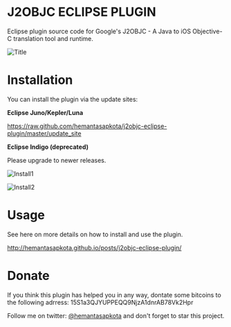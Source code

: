 J2OBJC ECLIPSE PLUGIN
=====================

Eclipse plugin source code for Google's J2OBJC - A Java to iOS Objective-C translation tool and runtime.

![Title](https://raw.github.com/hemantasapkota/j2objc-eclipse-plugin/master/screenshots/j2title.png)

Installation
=====================
You can install the plugin via the update sites:

**Eclipse Juno/Kepler/Luna**

https://raw.github.com/hemantasapkota/j2objc-eclipse-plugin/master/update_site

**Eclipse Indigo (deprecated)**

Please upgrade to newer releases.


![Install1](https://raw.github.com/hemantasapkota/j2objc-eclipse-plugin/master/screenshots/j2install1.png)

![Install2](https://raw.github.com/hemantasapkota/j2objc-eclipse-plugin/master/screenshots/j2install2.png)

Usage
=====================
See here on more details on how to install and use the plugin.

http://hemantasapkota.github.io/posts/j2objc-eclipse-plugin/

Donate
===========================================
If you think this plugin has helped you in any way, dontate some bitcoins to the following adrress:
15S1a3QJYUPPEQQ9NjzA1dnrAB78Vk2Hpr

Follow me on twitter: [@hemantasapkota](https://twitter.com/laex_pearl) and don't forget to star this project.


